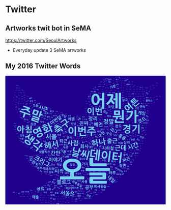 # Twitter
## Artworks twit bot in SeMA
https://twitter.com/SeoulArtworks
- Everyday update 3 SeMA artworks

## My 2016 Twitter Words

![2016_Twit](/twit_pic_back.png)
